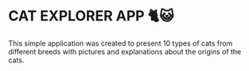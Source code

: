# CAT EXPLORER APP 🐈😺
This simple application was created to present 10 types of cats from different breeds with pictures and explanations about the origins of the cats.
